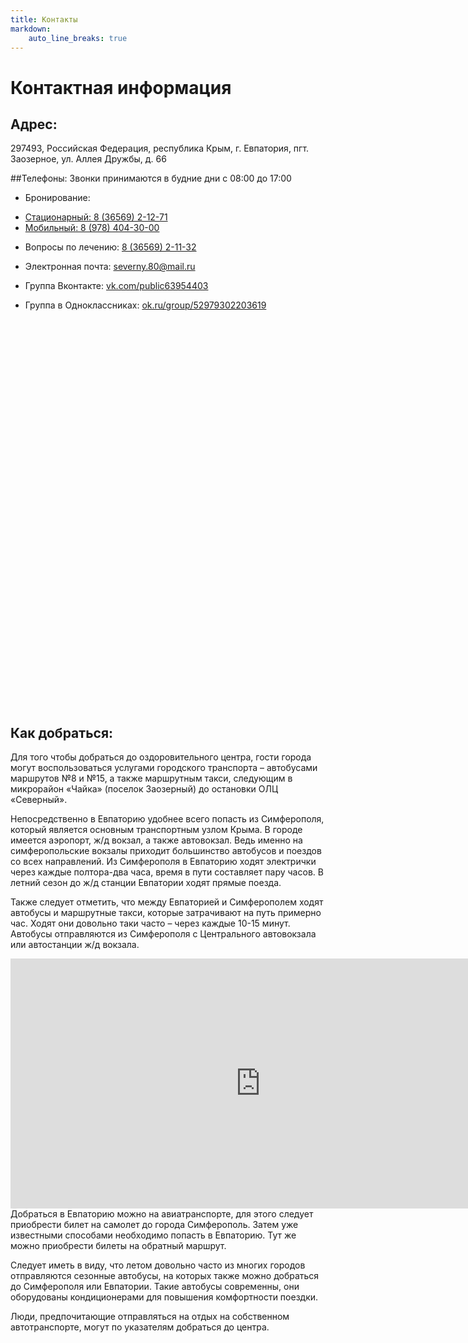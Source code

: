 ```yaml
---
title: Контакты
markdown:    
    auto_line_breaks: true
---
```


# Контактная информация

## Адрес:
297493, Российская Федерация, республика Крым, г. Евпатория, пгт. Заозерное, ул. Аллея Дружбы, д. 66

##Телефоны:
Звонки принимаются в будние дни с 08:00 до 17:00
+ Бронирование:
 - [Стационарный: 8 (36569) 2-12-71](tel:83656921271)
 - [Мобильный: 8 (978) 404-30-00](tel:89784043000)
+ Вопросы по лечению: [8 (36569) 2-11-32](tel:83656921132)

+ Электронная почта: [severny.80@mail.ru](mailto:severny.80@mail.ru)
+ Группа Вконтакте: [vk.com/public63954403](https://vk.com/public63954403?target=_blank)
+ Группа в Одноклассниках: [ok.ru/group/52979302203619](https://ok.ru/group/52979302203619?target=_blank)



<div class="yandex-map"    style="width: 800px; height: 620px; background-image: url(contacts/map-background.jpg);    ">
    <script type="text/javascript" charset="utf-8" async src="https://api-maps.yandex.ru/services/constructor/1.0/js/?um=constructor%3A6a4ff62084847247ddd47b41b5a4d0b557a6bea94b10c3a843d699b43182592a&amp;width=800&amp;height=620&amp;lang=ru_RU&amp;scroll=true"></script>
</div>

## Как добраться:

Для того чтобы добраться до оздоровительного центра, гости города могут воспользоваться услугами городского транспорта – автобусами маршрутов №8 и №15, а также маршрутным такси, следующим в микрорайон «Чайка» (поселок Заозерный) до остановки ОЛЦ «Северный».
<script src="https://panoramas.api-maps.yandex.ru/embed/1.x/?lang=ru&ll=33.285641%2C45.160702&ost=dir%3A319.9434297474087%2C4.422338459459536~span%3A66.51495279106977%2C33.77383958059016&size=800%2C495&l=stv"></script>
Непосредственно в Евпаторию удобнее всего попасть из Симферополя, который является основным транспортным узлом Крыма. В городе имеется аэропорт, ж/д вокзал, а также автовокзал. Ведь именно на симферопольские вокзалы приходит большинство автобусов и поездов со всех направлений. Из Симферополя в Евпаторию ходят электрички через каждые полтора-два часа, время в пути составляет пару часов. В летний сезон до ж/д станции Евпатории ходят прямые поезда.

Также следует отметить, что между Евпаторией и Симферополем ходят автобусы и маршрутные такси, которые затрачивают на путь примерно час. Ходят они довольно таки часто – через каждые 10-15 минут. Автобусы отправляются из Симферополя с Центрального автовокзала или автостанции ж/д вокзала.
<iframe src="https://yandex.ru/map-widget/v1/-/CBadrGvCPD" width="800" height="400" frameborder="0"></iframe>
Добраться в Евпаторию можно на авиатранспорте, для этого следует приобрести билет на самолет до города Симферополь. Затем уже известными способами необходимо попасть в Евпаторию. Тут же можно приобрести билеты на обратный маршрут.

Следует иметь в виду, что летом довольно часто из многих городов отправляются сезонные автобусы, на которых также можно добраться до Симферополя или Евпатории. Такие автобусы современны, они оборудованы кондиционерами для повышения комфортности поездки.

Люди, предпочитающие отправляться на отдых на собственном автотранспорте, могут по указателям добраться до центра.
